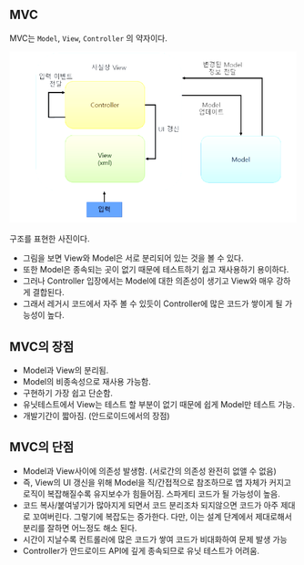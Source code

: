 ## MVC
MVC는 ```Model```, ```View```, ```Controller``` 의 약자이다.

![alt text](../../../Image/mvc.png)

구조를 표현한 사진이다.
+ 그림을 보면 View와 Model은 서로 분리되어 있는 것을 볼 수 있다.
+  또한 Model은 종속되는 곳이 없기 때문에 테스트하기 쉽고 재사용하기 용이하다. 
+ 그러나 Controller 입장에서는 Model에 대한 의존성이 생기고 View와 매우 강하게 결합된다. 
+ 그래서 레거시 코드에서 자주 볼 수 있듯이 Controller에 많은 코드가 쌓이게 될 가능성이 높다.

## MVC의 장점
+ Model과 View의 분리됨.
+ Model의 비종속성으로 재사용 가능함.
+ 구현하기 가장 쉽고 단순함.
+ 유닛테스트에서 View는 테스트 할 부분이 없기 때문에 쉽게 Model만 테스트 가능.
+ 개발기간이 짧아짐. (안드로이드에서의 장점)
## MVC의 단점
+ Model과 View사이에 의존성 발생함. (서로간의 의존성 완전히 없앨 수 없음)
+ 즉, View의 UI 갱신을 위해 Model을 직/간접적으로 참조하므로 앱 자체가 커지고 로직이 복잡해질수록 유지보수가 힘들어짐.
스파게티 코드가 될 가능성이 높음.
+ 코드 복사/붙여넣기가 많아지게 되면서 코드 분리조차 되지않으면 코드가 아주 제대로 꼬여버린다. 그렇기에 복잡도는 증가한다. 다만, 이는 설계 단계에서 제대로해서 분리를 잘하면 어느정도 해소 된다.
+ 시간이 지날수록 컨트롤러에 많은 코드가 쌓여 코드가 비대화하여 문제 발생 가능
+ Controller가 안드로이드 API에 깊게 종속되므로 유닛 테스트가 어려움.
